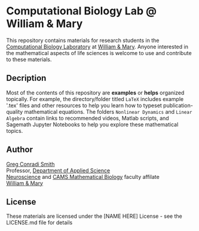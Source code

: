 # Computational Biology Lab @ William & Mary

This repository contains materials for research students in the [Computational Biology Laboratory](https://wmcbl.wordpress.com) at [William & Mary](https://www.wm.edu). Anyone interested in the mathematical aspects of life sciences is welcome to use and contribute to these materials.

## Decription 

Most of the contents of this repository are **examples** or **helps** organized topically. For example, the directory/folder titled `LaTeX` includes example '.tex' files and other resources to help you learn how to typeset publication-quality mathematical equations. The folders `Nonlinear Dynamics` and `Linear Algebra` contain links to recommended videos, Matlab scripts, and Sagemath Jupyter Notebooks to help you explore these mathematical topics.

## Author

[Greg Conradi Smith](https://gregconradismith.wordpress.com)\
Professor, [Department of Applied Science](https://www.wm.edu/as/appliedscience/)\
[Neuroscience](https://www.wm.edu/as/neuroscience/) and [CAMS Mathematical Biology](https://www.wm.edu/as/cams/) faculty affilate\
[William & Mary](https://www.wm.edu)

## License

These materials are licensed under the [NAME HERE] License - see the LICENSE.md file for details






